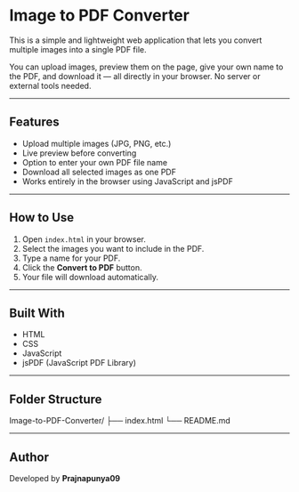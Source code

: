 # Image to PDF Converter

This is a simple and lightweight web application that lets you convert multiple images into a single PDF file.

You can upload images, preview them on the page, give your own name to the PDF, and download it — all directly in your browser. No server or external tools needed.

---

## Features

- Upload multiple images (JPG, PNG, etc.)
- Live preview before converting
- Option to enter your own PDF file name
- Download all selected images as one PDF
- Works entirely in the browser using JavaScript and jsPDF

---

## How to Use

1. Open `index.html` in your browser.
2. Select the images you want to include in the PDF.
3. Type a name for your PDF.
4. Click the **Convert to PDF** button.
5. Your file will download automatically.

---

## Built With

- HTML
- CSS
- JavaScript
- jsPDF (JavaScript PDF Library)

---

## Folder Structure

Image-to-PDF-Converter/
├── index.html
└── README.md

---

## Author

Developed by **Prajnapunya09**
